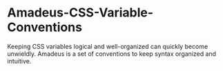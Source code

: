 # Amadeus-CSS-Variable-Conventions
Keeping CSS variables logical and well-organized can quickly become unwieldly. Amadeus is a set of conventions to keep syntax organized and intuitive.
